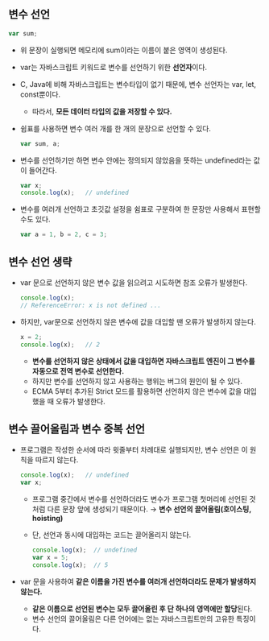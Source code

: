## 변수 선언

```jsx
var sum;
```

- 위 문장이 실행되면 메모리에 sum이라는 이름이 붙은 영역이 생성된다.
- var는 자바스크립트 키워드로 변수를 선언하기 위한 **선언자**이다.
- C, Java에 비해 자바스크립트는 변수타입이 없기 때문에, 변수 선언자는 var, let, const뿐이다.
    - 따라서, **모든 데이터 타입의 값을 저장할 수 있다.**
- 쉼표를 사용하면 변수 여러 개를 한 개의 문장으로 선언할 수 있다.
    
    ```jsx
    var sum, a;
    ```
    
- 변수를 선언하기만 하면 변수 안에는 정의되지 않았음을 뜻하는 undefined라는 값이 들어간다.
    
    ```jsx
    var x;
    console.log(x);   // undefined
    ```
    
- 변수를 여러개 선언하고 초깃값 설정을 쉼표로 구분하여 한 문장만 사용해서 표현할 수도 있다.
    
    ```jsx
    var a = 1, b = 2, c = 3;
    ```
    

## 변수 선언 생략

- var 문으로 선언하지 않은 변수 값을 읽으려고 시도하면 참조 오류가 발생한다.
    
    ```jsx
    console.log(x);
    // ReferenceError: x is not defined ...
    ```
    
- 하지만, var문으로 선언하지 않은 변수에 값을 대입할 땐 오류가 발생하지 않는다.
    
    ```jsx
    x = 2;
    console.log(x);   // 2
    ```
    
    - **변수를 선언하지 않은 상태에서 값을 대입하면 자바스크립트 엔진이 그 변수를 자동으로 전역 변수로 선언한다.**
    - 하지만 변수를 선언하지 않고 사용하는 행위는 버그의 원인이 될 수 있다.
    - ECMA 5부터 추가된 Strict 모드를 활용하면 선언하지 않은 변수에 값을 대입했을 때 오류가 발생한다.

## 변수 끌어올림과 변수 중복 선언

- 프로그램은 작성한 순서에 따라 윗줄부터 차례대로 실행되지만, 변수 선언은 이 원칙을 따르지 않는다.
    
    ```jsx
    console.log(x);   // undefined
    var x;
    ```
    
    - 프로그램 중간에서 변수를 선언하더라도 변수가 프로그램 첫머리에 선언된 것처럼 다른 문장 앞에 생성되기 때문이다. → **변수 선언의 끌어올림(호이스팅, hoisting)**
    - 단, 선언과 동시에 대입하는 코드는 끌어올리지 않는다.
        
        ```jsx
        console.log(x);  // undefined
        var x = 5;
        console.log(x);  // 5
        ```
        
- var 문을 사용하여 **같은 이름을 가진 변수를 여러개 선언하더라도 문제가 발생하지 않는다.**
    - **같은 이름으로 선언된 변수는 모두 끌어올린 후 단 하나의 영역에만 할당**된다.
    - 변수 선언의 끌어올림은 다른 언어에는 없는 자바스크립트만의 고유한 특징이다.